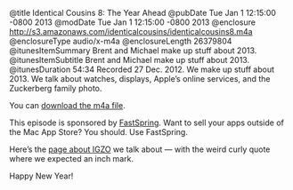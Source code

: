 @title Identical Cousins 8: The Year Ahead
@pubDate Tue Jan 1 12:15:00 -0800 2013
@modDate Tue Jan 1 12:15:00 -0800 2013
@enclosure http://s3.amazonaws.com/identicalcousins/identicalcousins8.m4a
@enclosureType audio/x-m4a
@enclosureLength 26379804
@itunesItemSummary Brent and Michael make up stuff about 2013.
@itunesItemSubtitle Brent and Michael make up stuff about 2013.
@itunesDuration 54:34
Recorded 27 Dec. 2012. We make up stuff about 2013. We talk about watches, displays, Apple’s online services, and the Zuckerberg family photo.

You can <a href="http://s3.amazonaws.com/identicalcousins/identicalcousins8.m4a">download the m4a file</a>.

This episode is sponsored by <a href="http://www.fastspring.com">FastSpring</a>. Want to sell your apps outside of the Mac App Store? You should. Use FastSpring.

Here’s the <a href="http://9to5mac.com/2012/10/17/sharp-announces-first-igzo-7-inch-tablet-claims-battery-life-increased-over-2x-with-new-tech-rumored-for-apples-mini-ipad/">page about IGZO</a> we talk about — with the weird curly quote where we expected an inch mark.

Happy New Year!